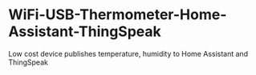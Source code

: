 # WiFi-USB-Thermometer-Home-Assistant-ThingSpeak
Low cost device publishes temperature, humidity to Home Assistant and ThingSpeak
